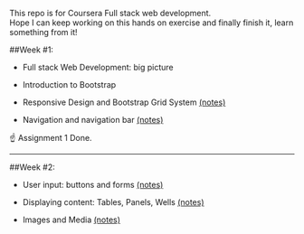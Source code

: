This repo is for Coursera Full stack web development.    
Hope I can keep working on this hands on exercise and finally finish it, learn something from it!

##Week #1:
* Full stack Web Development: big picture
- Introduction to Bootstrap 
* Responsive Design and Bootstrap Grid System [(notes)](https://www.evernote.com/l/ATE_oTi9b_5AUYx8sWqcDT8GdKppAITGFm0)
- Navigation and navigation bar [(notes)](https://www.evernote.com/l/ATFixSFcAuRFMLimRY2LOX80JaugBWK_E0c)

:point_up: Assignment 1 Done.

*****

##Week #2:
* User input: buttons and forms [(notes)](https://www.evernote.com/l/ATEaoG72QwVPj7Xltdfa7F3aRWp9AsHzonY)
- Displaying content: Tables, Panels, Wells [(notes)](https://www.evernote.com/l/ATFb07mfsoRHyb4OITTxcjk2-AmWiI6JC-Q)
* Images and Media [(notes)](https://www.evernote.com/l/ATGVhL9qyoBOMq7xZ2sevMb7jXFrU3PWmC4)
